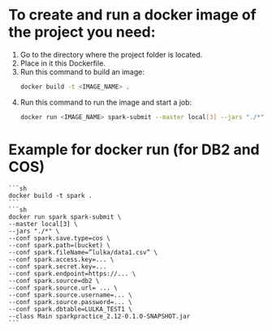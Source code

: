 # To create and run a docker image of the project you need:
1) Go to the directory where the project folder is located.
2) Place in it this Dockerfile.
3) Run this command to build an image:
	```sh
	docker build -t <IMAGE_NAME> .
	```
4) Run this command to run the image and start a job:
	```sh
	docker run <IMAGE_NAME> spark-submit --master local[3] --jars "./*" <SPARK_CONFIGS> --class Main sparkpractice_2.12-0.1.0-SNAPSHOT.jar
	```
	
# Example for docker run (for DB2 and COS)
	```sh 
	docker build -t spark .
	```
	```sh
	docker run spark spark-submit \
	--master local[3] \
	--jars "./*" \
	--conf spark.save.type=cos \
	--conf spark.path=(bucket) \
	--conf spark.fileName=”lulka/data1.csv” \
	--conf spark.access.key=... \
	--conf spark.secret.key=... 
	--conf spark.endpoint=https://... \
	--conf spark.source=db2 \
	--conf spark.source.url= ... \
	--conf spark.source.username=... \
	--conf spark.source.password=... \
	--conf spark.dbtable=LULKA_TEST1 \ 
	--class Main sparkpractice_2.12-0.1.0-SNAPSHOT.jar
	```